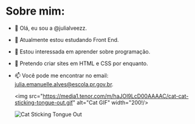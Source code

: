 # Sobre mim:

- 👋 Olá, eu sou a @julialveezz.
- 👀 Atualmente estou estudando Front End.
- 🌱 Estou interessada em aprender sobre programação.
- 💞️ Pretendo criar sites em HTML e CSS por enquanto.
- 📫 Você pode me encontrar no email: julia.emanuelle.alves@escola.pr.gov.br.

  <img src="https://media1.tenor.com/m/haJOl9LcD00AAAAC/cat-cat-sticking-tongue-out.gif" alt="Cat GIF" width="200!/>

  ![Cat Sticking Tongue Out](https://media.tenor.com/9wxZT5L01nAAAAAC/cat-cat-sticking-tongue-out.gif)

<!---
julialveezz/julialveezz is a ✨ special ✨ repository because its `README.md` (this file) appears on your GitHub profile.
You can click the Preview link to take a look at your changes.
--->
